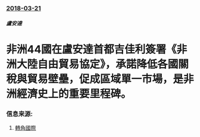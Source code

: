### [2018-03-21](/news/2018/03/21/index.md)

##### 盧安達
# 非洲44國在盧安達首都吉佳利簽署《非洲大陸自由貿易協定》，承諾降低各國關稅與貿易壁壘，促成區域單一市場，是非洲經濟史上的重要里程碑。 




### 信息来源:

1. [轉角國際](https://global.udn.com/global_vision/story/8662/3045424)

